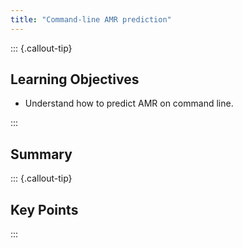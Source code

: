 ```yaml
---
title: "Command-line AMR prediction"
---
```


::: {.callout-tip}
## Learning Objectives

- Understand how to predict AMR on command line.

:::

## Summary

::: {.callout-tip}
## Key Points

:::